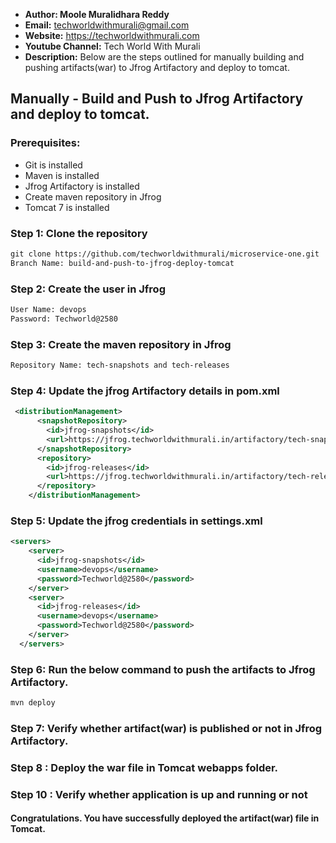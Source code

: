 + <b>Author: Moole Muralidhara Reddy</b></br>
+ <b>Email:</b> techworldwithmurali@gmail.com</br>
+ <b>Website:</b> https://techworldwithmurali.com </br>
+ <b>Youtube Channel:</b> Tech World With Murali</br>
+ <b>Description:</b> Below are the steps outlined for manually building and pushing artifacts(war) to Jfrog Artifactory and deploy to tomcat.</br>

## Manually - Build and Push to Jfrog Artifactory and deploy to tomcat.

### Prerequisites:
+ Git is installed
+ Maven is installed
+ Jfrog Artifactory is installed
+ Create maven repository in Jfrog
+ Tomcat 7 is installed

### Step 1: Clone the repository
  ```xml
  git clone https://github.com/techworldwithmurali/microservice-one.git
  Branch Name: build-and-push-to-jfrog-deploy-tomcat
```
### Step 2: Create the user in Jfrog
```xml
User Name: devops
Password: Techworld@2580
```
### Step 3: Create the maven repository in Jfrog
```xml
Repository Name: tech-snapshots and tech-releases
```
### Step 4: Update the jfrog Artifactory details in pom.xml
```xml
 <distributionManagement>
      <snapshotRepository>
        <id>jfrog-snapshots</id>
        <url>https://jfrog.techworldwithmurali.in/artifactory/tech-snapshots/</url>
      </snapshotRepository>
      <repository>
        <id>jfrog-releases</id>
        <url>https://jfrog.techworldwithmurali.in/artifactory/tech-releases/</url>
      </repository>
    </distributionManagement>
```

### Step 5: Update the jfrog credentials in settings.xml
```xml
<servers>
    <server>
      <id>jfrog-snapshots</id>
      <username>devops</username>
      <password>Techworld@2580</password>
    </server>
    <server>
      <id>jfrog-releases</id>
      <username>devops</username>
      <password>Techworld@2580</password>
    </server>
  </servers>
```
### Step 6: Run the below command to push the artifacts to Jfrog Artifactory.
```sh
mvn deploy
```
### Step 7: Verify whether artifact(war) is published or not in Jfrog Artifactory.

### Step 8 : Deploy the war file in Tomcat webapps folder.
### Step 10 : Verify whether application is up and running or not

#### Congratulations. You have successfully deployed the artifact(war) file in Tomcat.
